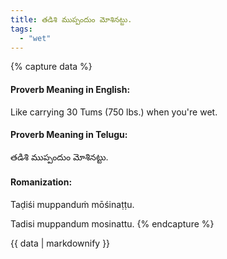 ```yaml
---
title: తడిశి ముప్పందుం మోశినట్టు.
tags:
  - "wet"
---
```


{% capture data %}
#### Proverb Meaning in English:
Like carrying 30 Tums (750 lbs.) when you're wet.

#### Proverb Meaning in Telugu:
తడిశి ముప్పందుం మోశినట్టు.

#### Romanization:
Taḍiśi muppanduṁ mōśinaṭṭu.

Tadisi muppandum mosinattu.
{% endcapture %}

{{ data | markdownify }}

